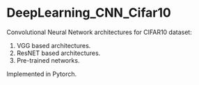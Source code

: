 # DeepLearning_CNN_Cifar10
Convolutional Neural Network architectures for CIFAR10 dataset:

1. VGG based architectures.
2. ResNET based architectures.
3. Pre-trained networks. 

Implemented in Pytorch.

